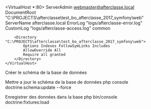 

<VirtualHost *:80>
        ServerAdmin webmaster@afterclasse.local
        DocumentRoot "C:\PROJECTS\afterclasse\test_bo_afterclasse_2017_symfony\web"
        ServerName afterclasse.local
        ErrorLog "logs/afterclasse-error.log"
        CustomLog "logs/afterclasse-access.log" common

    	<Directory "C:\PROJECTS\afterclasse\test_bo_afterclasse_2017_symfony\web">
    		Options Indexes FollowSymLinks Includes
    		AllowOverride All
    		Require all granted
    	</Directory>
    </VirtualHost>

Créer le schéma de la base de données

Mettre a jour le schéma de la base de données 
php console doctrine:schema:update --force

Enregistrer des données dans la base
php bin/console doctrine:fixtures:load 
